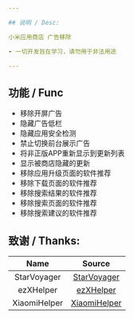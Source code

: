 ```yaml
---

## 说明 / Desc:

小米应用商店 广告移除

- 一切开发旨在学习，请勿用于非法用途

---
```


## 功能 / Func

- 移除开屏广告
- 隐藏广告低栏
- 隐藏应用安全检测
- 禁止切换前台展示广告
- 将非正版APP重新显示到更新列表
- 显示被商店隐藏的更新
- 移除应用升级页面的软件推荐
- 移除下载页面的软件推荐
- 移除搜索结果的软件推荐
- 移除搜索页面的软件推荐
- 移除搜索建议的软件推荐

## 致谢 / Thanks:

|     Name     |                         Source                          |
|:-----------:|:-------------------------------------------------------:|
| StarVoyager | [StarVoyager](https://github.com/hosizoraru/StarVoyager) |
| ezXHelper   | [ezXHelper](https://github.com/KyuubiRan/EzXHelper)      |
| XiaomiHelper| [XiaomiHelper](https://github.com/HowieHChen/XiaomiHelper)|